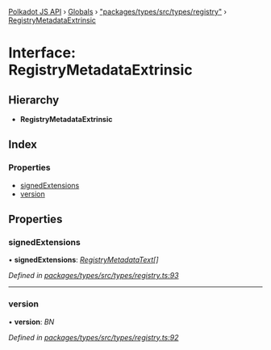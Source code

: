 [Polkadot JS API](../README.md) › [Globals](../globals.md) › ["packages/types/src/types/registry"](../modules/_packages_types_src_types_registry_.md) › [RegistryMetadataExtrinsic](_packages_types_src_types_registry_.registrymetadataextrinsic.md)

# Interface: RegistryMetadataExtrinsic

## Hierarchy

* **RegistryMetadataExtrinsic**

## Index

### Properties

* [signedExtensions](_packages_types_src_types_registry_.registrymetadataextrinsic.md#signedextensions)
* [version](_packages_types_src_types_registry_.registrymetadataextrinsic.md#version)

## Properties

###  signedExtensions

• **signedExtensions**: *[RegistryMetadataText](_packages_types_src_types_registry_.registrymetadatatext.md)[]*

*Defined in [packages/types/src/types/registry.ts:93](https://github.com/polkadot-js/api/blob/df229ffb8a/packages/types/src/types/registry.ts#L93)*

___

###  version

• **version**: *BN*

*Defined in [packages/types/src/types/registry.ts:92](https://github.com/polkadot-js/api/blob/df229ffb8a/packages/types/src/types/registry.ts#L92)*
